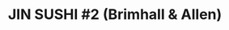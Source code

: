 ---
layout: place
title: "JIN SUSHI #2 (Brimhall & Allen)"
permalink: /california/bakersfield/jin-sushi-2-brimhall-allen.html
stateAbbr: CA
stateName: California
cityName: Bakersfield
place_id: ChIJa_LpZQZF6oARkzzXudAqh_o
photos:
  - name: >-
      places/ChIJa_LpZQZF6oARkzzXudAqh_o/photos/AUy1YQ1-aWJ92UVKMCWHMRefec8A0QfMBmXdzysH28GQ50AonfccO0k_w1YWSONtyy_z848GIQ2O0WYqbSipViWsWgncsd0AOYDF3fkXuRrA7AKlnjL1WU03NpNoOLfRbldNrm1Uoy9OU7Y6hWWTtx-DAvziAL_n6apHUsIWqHtEzosFkrw4aeYTGh9TODBVrjLBnM1S-mD0H53cChulMi_l7W4Gh60oAR0EBF4aBkmY8EZEzdHqMiBZBizuTdjo1QvE2PFVTHj8PtVbS-OOiaYnaT-Bs5yZh3LYwc02WRtdYwFj70HFzlvAyzGvpH0gjZNBOwK3j_2Cv3dUFBSWTcWuFnHXSEgwxcUCU3Y1AoIQ3u1fGNdeXPSYHtP1AULtpJWPXNOkj2A-WZuaeRbt0nTnjZBBCGUlBn09JQywvCi6s4ejT18K
    widthPx: 2479
    heightPx: 1842
    authorAttributions:
      - displayName: Mark Barrett
        uri: https://maps.google.com/maps/contrib/106837158466563776590
        photoUri: >-
          https://lh3.googleusercontent.com/a-/ALV-UjXzOgSBIhrm7xhr2LVwxTc68lQIgHAjbBcg7iBWUZsAbnO-0369=s100-p-k-no-mo
    flagContentUri: >-
      https://www.google.com/local/imagery/report/?cb_client=maps_api_places.places_api&image_key=!1e10!2sCIHM0ogKEICAgIDR1KuduwE&hl=en-US
    googleMapsUri: >-
      https://www.google.com/maps/place//data=!3m4!1e2!3m2!1sCIHM0ogKEICAgIDR1KuduwE!2e10!4m2!3m1!1s0x80ea450665e9f26b:0xfa872ad0b9d73c93
  - name: >-
      places/ChIJa_LpZQZF6oARkzzXudAqh_o/photos/AUy1YQ2zCBkIGvnvXbPUDKBVGDkFQoZ-istnuT4nl6xQpNgvOkp7mCJc7twD3u_lQPHymJqm7fLDMkd8thNg_auZnmmivAOhaw-fO0p9hfw_um6n4MuF31DyIFRQLP3dU05-aGiHdDz_jG-AaXA7QquMMuVZol5_WMS2ZYOu-XPi5yH0MlZjUu2zBa_aU2zv9cypW16AUabt30XQ-6uJ5kmHCBCMAXfdSJ73NHjTUKytkcaUz3eJdup79CSkDeAEt9NsKPtgu29RO9vbmNVXfsTtyfWdzgEFN-rs5Xgv7wTaQKOmvrN3bU555fUIu3rIdORZC_osHuO2NQlRTj-hnfXRw_jJl5MwWcCZPTAddPKYvN8rLNWAvDS2A10WpbTxFXjK5kRMfLZ9eCmXIFCg44izUJ4-nWP4gpWiGNavd23Y4HjrpxyA
    widthPx: 3024
    heightPx: 4032
    authorAttributions:
      - displayName: Martin Jimenez
        uri: https://maps.google.com/maps/contrib/100532077847583459937
        photoUri: >-
          https://lh3.googleusercontent.com/a-/ALV-UjX-ACMQvvk9ZaI5eTzWIlKHdt50lA6LTcbwaBMNAu2etWQB2oiG=s100-p-k-no-mo
    flagContentUri: >-
      https://www.google.com/local/imagery/report/?cb_client=maps_api_places.places_api&image_key=!1e10!2sCIHM0ogKEICAgICz8oTO2AE&hl=en-US
    googleMapsUri: >-
      https://www.google.com/maps/place//data=!3m4!1e2!3m2!1sCIHM0ogKEICAgICz8oTO2AE!2e10!4m2!3m1!1s0x80ea450665e9f26b:0xfa872ad0b9d73c93
  - name: >-
      places/ChIJa_LpZQZF6oARkzzXudAqh_o/photos/AUy1YQ1aHAlp7JraGekx8clAqN05losdHXMz3CgSabq02kfzKCe9wslFvzza99LG_70cAUNhye285ghQ1bm9MYDXkvIoEcVXRSyrAEIP-xiA5nZf8B-PoKSGh6_wY6DUcOR-bhgW7Pz-sKXPiddri0FC0LNJfkCjMHE5lW6bk5cgq7ZoFbtI_paMoa-OB50kdJEmutHfkeM_G0XWsM__qsPkv7vs_Pr3J-eLBrFELZhhciEheD40qz_Lb6A1mXV5uiXtk2qMn2-pXrsXaubDgJsqquLO1wfGwvtGlUkia1NxB_h1ehzwv6w-2YFCmTdfhkDeWo0t_XBsomnsll5Gwwd47BgJAK6E_tWysvisrBrkMmBGK-shWiHlL5HSYW8sYIDdY66K2uEBBW016eAF7NZvU3VlckJ1TPPxWRwhn3Pim2YBAw
    widthPx: 4000
    heightPx: 3000
    authorAttributions:
      - displayName: sinai kassas
        uri: https://maps.google.com/maps/contrib/107802495518314742355
        photoUri: >-
          https://lh3.googleusercontent.com/a-/ALV-UjWzFRECOK3R9WJHK5Evvf9rVM3ojLGjiIb2gRnAduvpDllfRLY=s100-p-k-no-mo
    flagContentUri: >-
      https://www.google.com/local/imagery/report/?cb_client=maps_api_places.places_api&image_key=!1e10!2sCIHM0ogKEICAgMCQuKrCFQ&hl=en-US
    googleMapsUri: >-
      https://www.google.com/maps/place//data=!3m4!1e2!3m2!1sCIHM0ogKEICAgMCQuKrCFQ!2e10!4m2!3m1!1s0x80ea450665e9f26b:0xfa872ad0b9d73c93
  - name: >-
      places/ChIJa_LpZQZF6oARkzzXudAqh_o/photos/AUy1YQ0VYxx-KQrDHERq7LSZJO5N0shLhJnb_dUZiOF6-W9k7PAWZINCsU2CRXi_e8HoDc9cLFUVs6cYO-Zo1AjJK6AtHbnni2REd9pFRxxR_LO8Q6ur5mrb8Gwh8izkguqGp4JVhhDOkjWQscK2U3qocXU1O7LgmcDSEXtx4GTYPR6om_SkNOFhCF2WHRU_l_vyztuC7VM5yUHr0J55zUbdpg5wpTSYnZJR8i-zdCNAa8Pu-WmvhE0qPOc58gyNvfh9SxwYkX0ASVZdiVwk3U3KsAMkuh1R0tVVU4UT3eTnW3qN28lN-jPuLzqW0ejISthnmtEnbQcOkm-yUY7DvId6b2PLX67OQt7yUJwha2mDx5qL0zobpV0PAnT2I0Y8cS7c99IXO1lVtXeyDyPpVTTbKaGz-jWGGqsR9UwfdwLLTdFHWMoQ
    widthPx: 4800
    heightPx: 3600
    authorAttributions:
      - displayName: John Stangland
        uri: https://maps.google.com/maps/contrib/108654711376332224390
        photoUri: >-
          https://lh3.googleusercontent.com/a-/ALV-UjVMAGb0c7NCnGUCxcwwJRSGkOHOax8nQjKaxyf-JaI1-rH8Y1r6=s100-p-k-no-mo
    flagContentUri: >-
      https://www.google.com/local/imagery/report/?cb_client=maps_api_places.places_api&image_key=!1e10!2sCIHM0ogKEICAgICLxuvlgwE&hl=en-US
    googleMapsUri: >-
      https://www.google.com/maps/place//data=!3m4!1e2!3m2!1sCIHM0ogKEICAgICLxuvlgwE!2e10!4m2!3m1!1s0x80ea450665e9f26b:0xfa872ad0b9d73c93
  - name: >-
      places/ChIJa_LpZQZF6oARkzzXudAqh_o/photos/AUy1YQ2mItHJLMs3rfeyoIpTl9VXMs5VDhqBGbiVvuOKStOz1QZo_pz3QKvRGj_q7mfI_vTvqJqJr1b51CQIiwe2aUg9LjNidP1WQdga8wM5MFAHmiUdEYwRCNej62SJa_KinCJxj_98D7RHIPkAgTBYjXFbfYlplbq4LQ5Djcp0zL5xNinX4q4KtFVh10BR7p93tSX8TMd9HV3gCys3BifnIIi9Vy4yeWZtAx8us_g_W-olMxGQbXxR_lV3jMsDkE34nhgt3pO4vebG7KTErgvLU8abTZ3fisqYUlVZ-bYCaiWRuEbQwXKfBY_7p81TZWv1UKHaqJdUZ-k06Olhr8NdXgTvF1TXTn1aBUktbWlPPihaIJpTeUzxZhNTCocrnYtS5z7be1_V_vpIlcZXz8PaMpIgTJGDMyfqHLfYmSQbx4XoOGKn
    widthPx: 4000
    heightPx: 3000
    authorAttributions:
      - displayName: Martha Yatsuzuka
        uri: https://maps.google.com/maps/contrib/103917557345728838428
        photoUri: >-
          https://lh3.googleusercontent.com/a-/ALV-UjXrtQeQFoksqPE4yPrgCwSsarIedHXwPswQRUGvHVzCN5XzsSB73g=s100-p-k-no-mo
    flagContentUri: >-
      https://www.google.com/local/imagery/report/?cb_client=maps_api_places.places_api&image_key=!1e10!2sCIHM0ogKEICAgICD9u3stwE&hl=en-US
    googleMapsUri: >-
      https://www.google.com/maps/place//data=!3m4!1e2!3m2!1sCIHM0ogKEICAgICD9u3stwE!2e10!4m2!3m1!1s0x80ea450665e9f26b:0xfa872ad0b9d73c93
  - name: >-
      places/ChIJa_LpZQZF6oARkzzXudAqh_o/photos/AUy1YQ3Qsh9r5mu0EzLGkcADgT5-QPkw3on0iqyY_4TmC2eDs_hmagbHaHn0-68RVxmjCuegTfktNhPfEAqDb8N-KzFqHP31Xa2iE_IzWjv0R7BnKSoASp9TkRa-l0Rc48ebIcYGf8Gb4Y0EuAqtfnWcvIPPkINdCU6WRNS6lmVH156Nl59yMikP8-QkzbqmydHRdAATOaISbCPAAFyAMj1Ao84bPAKHq4HieB76H3cqJXgTtdO_VTES6o0YjylE2fg02hvEjJ0j31STiNcDarMD-6T9dt1nlzgPOLQN26xA23b76POoX5aNLXKrq3h9YQwPNgrMXd9da9nlaDI0G-uJaIlybmOZbJEbDpY8yiKQReJQNZbr1A1PQ6_rCIqfn3wcoO3Vnh_eQwgzHAcNWbRaXu9UmZ2psY2grz6YisL25-pkOw
    widthPx: 1636
    heightPx: 2181
    authorAttributions:
      - displayName: John Powell
        uri: https://maps.google.com/maps/contrib/104418560239854558253
        photoUri: >-
          https://lh3.googleusercontent.com/a/ACg8ocJ4uXznhwfnr3l60ceeoLXNLqxl239IHDA2r1yEmpXzOVKV1S8=s100-p-k-no-mo
    flagContentUri: >-
      https://www.google.com/local/imagery/report/?cb_client=maps_api_places.places_api&image_key=!1e10!2sCIHM0ogKEICAgIC7rey8FQ&hl=en-US
    googleMapsUri: >-
      https://www.google.com/maps/place//data=!3m4!1e2!3m2!1sCIHM0ogKEICAgIC7rey8FQ!2e10!4m2!3m1!1s0x80ea450665e9f26b:0xfa872ad0b9d73c93
  - name: >-
      places/ChIJa_LpZQZF6oARkzzXudAqh_o/photos/AUy1YQ3qGvwYQOAW-ivFX5uXxiPy9nfjyi9R521u0Kojji0aE7mMtugFH28xiQkUrJci-HCNRlB77vwtkAe1QdWb5rKnbC1SiEFvcbbptvYV4a1ESjr0rmB45ArZK3wzh4_yLNU-fiTdNBfhGg_-0W-sENoMmuZB5sQwp0xLESYq3Fo6ycGpbNzB-NCgS2fZcV3hB2l2dRu6iaOc3HR16UZ-J3Y5HMHKM2kEMpJbERK1qZOAedSV-O7QU7JyYMbxIUpJriRap1ZCaEJ69vMbINgTeyrjwcED_x7Dk9zNiUjxZRnV-l1vH6G23uJSLF2gbyt05yGSZ6svGNgYDOfuPJFiSD5kQxlYi7t6rHbpvU3CHPnxXbJH4T3YtR-2GzMNeMIBb4AlpKoh5gdm3FpqxgRP_WUzzHjTK6YwEEpUXptW0do
    widthPx: 3000
    heightPx: 4000
    authorAttributions:
      - displayName: sinai kassas
        uri: https://maps.google.com/maps/contrib/107802495518314742355
        photoUri: >-
          https://lh3.googleusercontent.com/a-/ALV-UjWzFRECOK3R9WJHK5Evvf9rVM3ojLGjiIb2gRnAduvpDllfRLY=s100-p-k-no-mo
    flagContentUri: >-
      https://www.google.com/local/imagery/report/?cb_client=maps_api_places.places_api&image_key=!1e10!2sCIHM0ogKEICAgMCQuKrCVQ&hl=en-US
    googleMapsUri: >-
      https://www.google.com/maps/place//data=!3m4!1e2!3m2!1sCIHM0ogKEICAgMCQuKrCVQ!2e10!4m2!3m1!1s0x80ea450665e9f26b:0xfa872ad0b9d73c93
  - name: >-
      places/ChIJa_LpZQZF6oARkzzXudAqh_o/photos/AUy1YQ0Y7rJ63JKzIBpSsvfZNhJ38rxMJvabg5veNYq_JBmZzyUEmO9ZZPzuCbqqHCYobQwfOnyKtfPfTGKUAkcoID4-ewNIqgvKXwanwJNvNQ7Cnew3MwQtVhZQluiwpFNRXoiQm6vGaDsAO014YmczgkQFlX-qzThsNmspfvath1fOg2LwYwZLZ_k5qT00Iln3rmM6fvnEPa91lO2V7bAYw83CSVxc5U1Mg1HEZUaMul_kRKm6UU1eevp8i7QEj6j74KvOE2ZxfJay_-ew0i1f9RauWPvKhoPP4eB5ytA-VG_9iFqfVurq8JXUBi5AddT2EMQNfE_XXLJuEDCaJJty353FwIyLw64fjVksS6vNlhFTGic8jyON6Yua8I3chahuvoDSeWRNkFeN9f16Qss7hYv4ZF7LlOSoGHT_PoTuC4EwQLnR
    widthPx: 4030
    heightPx: 3022
    authorAttributions:
      - displayName: John Powell
        uri: https://maps.google.com/maps/contrib/104418560239854558253
        photoUri: >-
          https://lh3.googleusercontent.com/a/ACg8ocJ4uXznhwfnr3l60ceeoLXNLqxl239IHDA2r1yEmpXzOVKV1S8=s100-p-k-no-mo
    flagContentUri: >-
      https://www.google.com/local/imagery/report/?cb_client=maps_api_places.places_api&image_key=!1e10!2sCIHM0ogKEICAgIC7rey8hQE&hl=en-US
    googleMapsUri: >-
      https://www.google.com/maps/place//data=!3m4!1e2!3m2!1sCIHM0ogKEICAgIC7rey8hQE!2e10!4m2!3m1!1s0x80ea450665e9f26b:0xfa872ad0b9d73c93
  - name: >-
      places/ChIJa_LpZQZF6oARkzzXudAqh_o/photos/AUy1YQ0SY3Eb4mdxDuGakd16E9C4zf_jANm32C6nqavqU8cvVp6nGeoHv-iQlRIIX4pfGgkKEPdTOJvWpDu0zCu29WbK2p_eosGSowcaoH565gvug3zK4XiWlrn4Lqhb8xZiYxYBxOdnlEeKgiYj_IBK7RSXNE7PkRKeqGcz-lNvYLMeDvpYPQ6Q9UGIR7-U-U3v_NqSydNCGd4_pMH2umsHI_QzwUYQdFxOOT3QylfLY02j9dvZjVqbjyMxwrN9e3vBUasEEbsiW_65yxB2kzpAE54BLiGp6FEVJfxSkB5e4ek87Owy_4o1z8nsagjkK4lEjJRe2JaOuFv83Eg1Z9s3lWfv_bzeJVMeheaitwMfchBxMWBRU9yUSudoSZ2y58mylC39XvUVwNmyq0LuvzVhKkHadyWI2dafxvTlfmI_G84GzA
    widthPx: 3024
    heightPx: 4032
    authorAttributions:
      - displayName: Lindsy Sweat-Grayson
        uri: https://maps.google.com/maps/contrib/110164258446440966610
        photoUri: >-
          https://lh3.googleusercontent.com/a-/ALV-UjX57fCzpK5ueGQbPV74xzVXjFK9Ks2hqWf6tueOtj6WqmywBkjpxg=s100-p-k-no-mo
    flagContentUri: >-
      https://www.google.com/local/imagery/report/?cb_client=maps_api_places.places_api&image_key=!1e10!2sCIHM0ogKEICAgIC2uMHDUw&hl=en-US
    googleMapsUri: >-
      https://www.google.com/maps/place//data=!3m4!1e2!3m2!1sCIHM0ogKEICAgIC2uMHDUw!2e10!4m2!3m1!1s0x80ea450665e9f26b:0xfa872ad0b9d73c93
  - name: >-
      places/ChIJa_LpZQZF6oARkzzXudAqh_o/photos/AUy1YQ3czUcV6jniaL-BNRU72lfhskz5WIyQNfuPSDAbIlg5OyBdZA6HGgwGlEzOD3F4T6EhpypqqJRD0t34RjI_ChSeMnKM5ElSVAWbUDrErEWTgD23jk-0E_Kc07UlOAXmM9YDSCL5OwSNhd77pcPjwi08McNyuhs_kTdKnvSuubfyn04oTLxzwEWpbs8CMns5adus83e3PFsQu5VTXu1X0imfhOzomOqeb3b7VXD0Qa_1HBhnrQdE7WRsceR989UOSQn-9VELZWT3peVsJTQr71Mo8yfZUmuViqgw_CfNbjtp-hJuTm6IRhZEsT5yQq1Cbj3CFJc2qrYQoEUW_dl5PqpSW14abOHkDQzPKCOuK8VgtRdz7LNQywpbF1vlJaCZ1GWSmyFMsyZ_sQIv6kIUIqF-AMgNRdqIYma3L03PiBNkow
    widthPx: 3024
    heightPx: 4032
    authorAttributions:
      - displayName: John Powell
        uri: https://maps.google.com/maps/contrib/104418560239854558253
        photoUri: >-
          https://lh3.googleusercontent.com/a/ACg8ocJ4uXznhwfnr3l60ceeoLXNLqxl239IHDA2r1yEmpXzOVKV1S8=s100-p-k-no-mo
    flagContentUri: >-
      https://www.google.com/local/imagery/report/?cb_client=maps_api_places.places_api&image_key=!1e10!2sCIHM0ogKEICAgIC7rey8RQ&hl=en-US
    googleMapsUri: >-
      https://www.google.com/maps/place//data=!3m4!1e2!3m2!1sCIHM0ogKEICAgIC7rey8RQ!2e10!4m2!3m1!1s0x80ea450665e9f26b:0xfa872ad0b9d73c93
address: '12900 Brimhall Rd #100, Bakersfield, CA 93314, USA'
street: '12900 Brimhall Rd #100'
city: Bakersfield
state: CA
zip: '93314'
country: USA
neighborhood: Masterpiece Estates
latitude: '35.369336'
longitude: '-119.146371'
accessibility_options:
  wheelchairAccessibleParking: true
  wheelchairAccessibleEntrance: true
  wheelchairAccessibleRestroom: true
  wheelchairAccessibleSeating: true
business_status: OPERATIONAL
name: 'JIN SUSHI #2 (Brimhall & Allen)'
google_maps_links:
  directionsUri: >-
    https://www.google.com/maps/dir//''/data=!4m7!4m6!1m1!4e2!1m2!1m1!1s0x80ea450665e9f26b:0xfa872ad0b9d73c93!3e0
  placeUri: https://maps.google.com/?cid=18052444707297377427
  writeAReviewUri: >-
    https://www.google.com/maps/place//data=!4m3!3m2!1s0x80ea450665e9f26b:0xfa872ad0b9d73c93!12e1
  reviewsUri: >-
    https://www.google.com/maps/place//data=!4m4!3m3!1s0x80ea450665e9f26b:0xfa872ad0b9d73c93!9m1!1b1
  photosUri: >-
    https://www.google.com/maps/place//data=!4m3!3m2!1s0x80ea450665e9f26b:0xfa872ad0b9d73c93!10e5
primary_type: Sushi Restaurant
opening_hours:
  regular: null
  current: null
secondary_opening_hours:
  regular:
    weekdayDescriptions: null
    type: null
  current:
    weekdayDescriptions: null
    type: null
phone: null
price_level: null
price_range: null
rating: null
rating_count: 0
website: null
description: null
reviews: null
parking_options: null
payment_options: null
allow_dogs: null
curbside_pickup: null
delivery: null
dine_in: null
good_for_children: null
good_for_groups: null
good_for_sports: null
live_music: null
menu_for_children: null
outdoor_seating: null
reservable: null
restroom: null
serves_beer: null
serves_breakfast: null
serves_brunch: null
serves_cocktails: null
serves_coffee: null
serves_dinner: null
serves_dessert: null
serves_lunch: null
serves_vegetarian_food: null
serves_wine: null
takeout: null
slug: JIN-SUSHI-number2-Brimhall-and-Allen

---